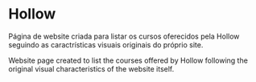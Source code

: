 # Hollow
Página de website criada para listar os cursos oferecidos pela Hollow seguindo as caractrísticas visuais originais do próprio site. 

Website page created to list the courses offered by Hollow following the original visual characteristics of the website itself.
